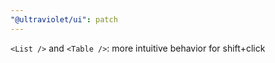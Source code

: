 ```yaml
---
"@ultraviolet/ui": patch
---
```


`<List />` and `<Table />`: more intuitive behavior for shift+click
